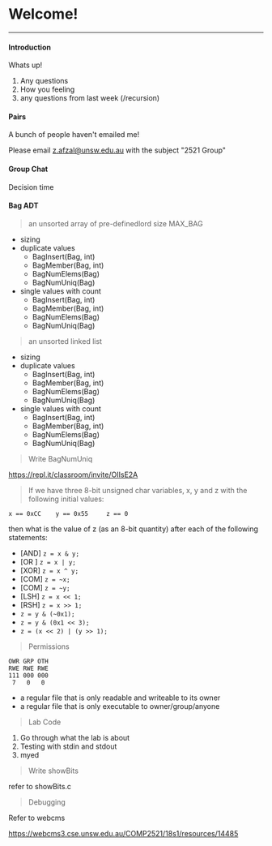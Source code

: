 # Welcome!
---


#### Introduction

Whats up!

1. Any questions
2. How you feeling
3. any questions from last week (/recursion)

#### Pairs

A bunch of people haven't emailed me!

Please email z.afzal@unsw.edu.au with the subject "2521 <CLASS> Group"

#### Group Chat

Decision time

#### Bag ADT

> an unsorted array of pre-definedlord size MAX_BAG

- sizing
- duplicate values
	- BagInsert(Bag, int)
	- BagMember(Bag, int)
	- BagNumElems(Bag)
	- BagNumUniq(Bag)
- single values with count
	- BagInsert(Bag, int)
	- BagMember(Bag, int)
	- BagNumElems(Bag)
	- BagNumUniq(Bag)

> an unsorted linked list

- sizing
- duplicate values
	- BagInsert(Bag, int)
	- BagMember(Bag, int)
	- BagNumElems(Bag)
	- BagNumUniq(Bag)
- single values with count
	- BagInsert(Bag, int)
	- BagMember(Bag, int)
	- BagNumElems(Bag)
	- BagNumUniq(Bag)

> Write BagNumUniq

https://repl.it/classroom/invite/OIIsE2A

> If we have three 8-bit unsigned char variables, x, y and z with the following initial values:

```
x == 0xCC    y == 0x55     z == 0
```

then what is the value of z (as an 8-bit quantity) after each of the following statements:

* [AND] `z = x & y;`
* [OR ] `z = x | y;`
* [XOR] `z = x ^ y;`
* [COM] `z = ~x;`
* [COM] `z = ~y;`
* [LSH] `z = x << 1;`
* [RSH] `z = x >> 1;`
* `z = y & (~0x1);`
* `z = y & (0x1 << 3);`
* `z = (x << 2) | (y >> 1);`

> Permissions

```
OWR GRP OTH
RWE RWE RWE
111 000 000
 7   0   0
```

- a regular file that is only readable and writeable to its owner
- a regular file that is only executable to owner/group/anyone

> Lab Code

1. Go through what the lab is about
2. Testing with stdin and stdout
3. myed

> Write showBits

refer to showBits.c

> Debugging

Refer to webcms

https://webcms3.cse.unsw.edu.au/COMP2521/18s1/resources/14485
